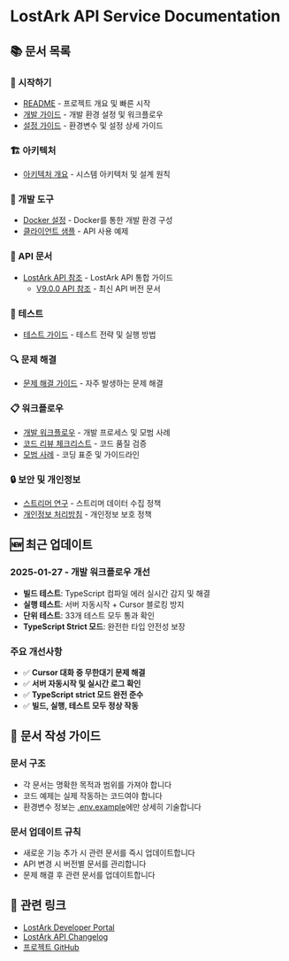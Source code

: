 # LostArk API Service Documentation

## 📚 문서 목록

### 🚀 시작하기
- [README](../README.md) - 프로젝트 개요 및 빠른 시작
- [개발 가이드](./development-guide.md) - 개발 환경 설정 및 워크플로우
- [설정 가이드](./configuration.md) - 환경변수 및 설정 상세 가이드

### 🏗️ 아키텍처
- [아키텍처 개요](./architecture.md) - 시스템 아키텍처 및 설계 원칙

### 🔧 개발 도구
- [Docker 설정](./docker-setup.md) - Docker를 통한 개발 환경 구성
- [클라이언트 샘플](./client/client-sample.md) - API 사용 예제

### 📖 API 문서
- [LostArk API 참조](./lostark-api/README.md) - LostArk API 통합 가이드
  - [V9.0.0 API 참조](./lostark-api/V9.0.0/README.md) - 최신 API 버전 문서

### 🧪 테스트
- [테스트 가이드](./testing/README.md) - 테스트 전략 및 실행 방법

### 🔍 문제 해결
- [문제 해결 가이드](./troubleshooting/Index.md) - 자주 발생하는 문제 해결

### 📋 워크플로우
- [개발 워크플로우](./workflows/README.md) - 개발 프로세스 및 모범 사례
- [코드 리뷰 체크리스트](./workflows/code-review-checklist.md) - 코드 품질 검증
- [모범 사례](./workflows/best-practices.md) - 코딩 표준 및 가이드라인

### 🔒 보안 및 개인정보
- [스트리머 연구](./streamer-research/README.md) - 스트리머 데이터 수집 정책
- [개인정보 처리방침](./streamer-research/privacy-notice.md) - 개인정보 보호 정책

## 🆕 최근 업데이트

### 2025-01-27 - 개발 워크플로우 개선
- **빌드 테스트**: TypeScript 컴파일 에러 실시간 감지 및 해결
- **실행 테스트**: 서버 자동시작 + Cursor 블로킹 방지
- **단위 테스트**: 33개 테스트 모두 통과 확인
- **TypeScript Strict 모드**: 완전한 타입 안전성 보장

### 주요 개선사항
- ✅ **Cursor 대화 중 무한대기 문제 해결**
- ✅ **서버 자동시작 및 실시간 로그 확인**
- ✅ **TypeScript strict 모드 완전 준수**
- ✅ **빌드, 실행, 테스트 모두 정상 작동**

## 📝 문서 작성 가이드

### 문서 구조
- 각 문서는 명확한 목적과 범위를 가져야 합니다
- 코드 예제는 실제 작동하는 코드여야 합니다
- 환경변수 정보는 [.env.example](../.env.example)에만 상세히 기술합니다

### 문서 업데이트 규칙
- 새로운 기능 추가 시 관련 문서를 즉시 업데이트합니다
- API 변경 시 버전별 문서를 관리합니다
- 문제 해결 후 관련 문서를 업데이트합니다

## 🔗 관련 링크

- [LostArk Developer Portal](https://developer-lostark.game.onstove.com/)
- [LostArk API Changelog](https://developer-lostark.game.onstove.com/changelog)
- [프로젝트 GitHub](https://github.com/artbiit/lostark-api-service)

